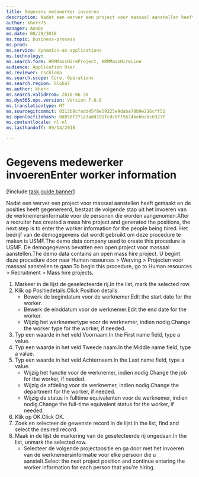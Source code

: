 ```yaml
--- 
title: Gegevens medewerker invoeren
description: Nadat een werver een project voor massaal aanstellen heeft gemaakt en de posities heeft gegenereerd, bestaat de volgende stap uit het invoeren van de werknemersinformatie voor de personen die worden aangenomen.
author: kherr75
manager: AnnBe
ms.date: 08/29/2018
ms.topic: business-process
ms.prod: 
ms.service: dynamics-ax-applications
ms.technology: 
ms.search.form: HRMMassHireProject, HRMMassHireLine
audience: Application User
ms.reviewer: rschloma
ms.search.scope: Core, Operations
ms.search.region: Global
ms.author: kherr
ms.search.validFrom: 2016-06-30
ms.dyn365.ops.version: Version 7.0.0
ms.translationtype: HT
ms.sourcegitcommit: 0312b8cfadd45f8e59225e9daba78b9e216cff51
ms.openlocfilehash: 0d850f271a3add191fcdc8ff5624bebbc6c6327f
ms.contentlocale: nl-nl
ms.lasthandoff: 09/14/2018

---
```

# <a name="enter-worker-information"></a><span data-ttu-id="a799d-103">Gegevens medewerker invoeren</span><span class="sxs-lookup"><span data-stu-id="a799d-103">Enter worker information</span></span>

[!include [task guide banner](../../includes/task-guide-banner.md)]

<span data-ttu-id="a799d-104">Nadat een werver een project voor massaal aanstellen heeft gemaakt en de posities heeft gegenereerd, bestaat de volgende stap uit het invoeren van de werknemersinformatie voor de personen die worden aangenomen.</span><span class="sxs-lookup"><span data-stu-id="a799d-104">After a recruiter has created a mass hire project and generated the positions, the next step is to enter the worker information for the people being hired.</span></span> <span data-ttu-id="a799d-105">Het bedrijf van de demogegevens dat wordt gebruikt om deze procedure te maken is USMF.</span><span class="sxs-lookup"><span data-stu-id="a799d-105">The demo data company used to create this procedure is USMF.</span></span> <span data-ttu-id="a799d-106">De demogegevens bevatten een open project voor massaal aanstellen.</span><span class="sxs-lookup"><span data-stu-id="a799d-106">The demo data contains an open mass hire project.</span></span> <span data-ttu-id="a799d-107">U begint deze procedure door naar Human resources > Werving > Projecten voor massaal aanstellen te gaan.</span><span class="sxs-lookup"><span data-stu-id="a799d-107">To begin this procedure, go to Human resources > Recruitment > Mass hire projects.</span></span>

1. <span data-ttu-id="a799d-108">Markeer in de lijst de geselecteerde rij.</span><span class="sxs-lookup"><span data-stu-id="a799d-108">In the list, mark the selected row.</span></span>
2. <span data-ttu-id="a799d-109">Klik op Positiedetails.</span><span class="sxs-lookup"><span data-stu-id="a799d-109">Click Position details.</span></span>
    * <span data-ttu-id="a799d-110">Bewerk de begindatum voor de werknemer.</span><span class="sxs-lookup"><span data-stu-id="a799d-110">Edit the start date for the worker.</span></span>  
    * <span data-ttu-id="a799d-111">Bewerk de einddatum voor de werknemer.</span><span class="sxs-lookup"><span data-stu-id="a799d-111">Edit the end date for the worker.</span></span>  
    * <span data-ttu-id="a799d-112">Wijzig het werknemertype voor de werknemer, indien nodig.</span><span class="sxs-lookup"><span data-stu-id="a799d-112">Change the worker type for the worker, if needed.</span></span>  
3. <span data-ttu-id="a799d-113">Typ een waarde in het veld Voornaam.</span><span class="sxs-lookup"><span data-stu-id="a799d-113">In the First name field, type a value.</span></span>
4. <span data-ttu-id="a799d-114">Typ een waarde in het veld Tweede naam.</span><span class="sxs-lookup"><span data-stu-id="a799d-114">In the Middle name field, type a value.</span></span>
5. <span data-ttu-id="a799d-115">Typ een waarde in het veld Achternaam.</span><span class="sxs-lookup"><span data-stu-id="a799d-115">In the Last name field, type a value.</span></span>
    * <span data-ttu-id="a799d-116">Wijzig het functie voor de werknemer, indien nodig.</span><span class="sxs-lookup"><span data-stu-id="a799d-116">Change the job for the worker, if needed.</span></span>  
    * <span data-ttu-id="a799d-117">Wijzig de afdeling voor de werknemer, indien nodig.</span><span class="sxs-lookup"><span data-stu-id="a799d-117">Change the department for the worker, if needed.</span></span>  
    * <span data-ttu-id="a799d-118">Wijzig de status in fulltime equivalenten voor de werknemer, indien nodig.</span><span class="sxs-lookup"><span data-stu-id="a799d-118">Change the full-time equivalent status for the worker, if needed.</span></span>  
6. <span data-ttu-id="a799d-119">Klik op OK.</span><span class="sxs-lookup"><span data-stu-id="a799d-119">Click OK.</span></span>
7. <span data-ttu-id="a799d-120">Zoek en selecteer de gewenste record in de lijst.</span><span class="sxs-lookup"><span data-stu-id="a799d-120">In the list, find and select the desired record.</span></span>
8. <span data-ttu-id="a799d-121">Maak in de lijst de markering van de geselecteerde rij ongedaan.</span><span class="sxs-lookup"><span data-stu-id="a799d-121">In the list, unmark the selected row.</span></span>
    * <span data-ttu-id="a799d-122">Selecteer de volgende projectpositie en ga door met het invoeren van de werknemersinformatie voor elke persoon die u aanstelt.</span><span class="sxs-lookup"><span data-stu-id="a799d-122">Select the next project position and continue entering the worker information for each person that you're hiring.</span></span>  


